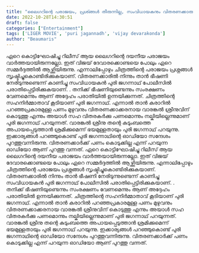 ```yaml
---
title: "ലൈഗറിന്റെ പരാജയം, പ്രശ്ങ്ങൾ തീരുന്നില്ല, സംവിധായകനും വിതരണക്കാരും തമ്മിലുള്ള പ്രശ്നം രൂക്ഷം"
date: 2022-10-28T14:30:51
draft: false
categories: ["Entertainment"]
tags: ['LIGER MOVIE', 'puri jagannadh', 'vijay devarakonda']
author: "Beaumaris"
---
```


ഏറെ കൊട്ടിഘോഷിച്ചു റിലീസ് ആയ ലൈഗറിന്റെ ദയനീയ പരാജയം വാർത്തയായിരുന്നല്ലോ. ഇത് വിജയ് ദേവാരക്കൊണ്ടയെ പോലും ഏറെ സമ്മർദ്ദത്തിൽ ആഴ്ത്തിയിരുന്നു. എന്നാലിപ്പോഴും ചിത്രത്തിന്റെ പരാജയം പ്രശ്നങ്ങൾ സൃഷ്ടിച്ചുകൊണ്ടിരിക്കുകയാണ്. വിതരണക്കാരില്‍ നിന്നും താന്‍ ഭീഷണി നേരിടുന്നുണ്ടെന്ന് കാണിച്ചു സംവിധായകന്‍ പുരി ജഗന്നാഥ് പോലീസിൽ പരാതിപ്പെട്ടിരിക്കുകയാണ്. . തനിക്ക് ഭീഷണിയുണ്ടെന്നും സംരക്ഷണം വേണമെന്നും ആണ് അദ്ദേഹം പരാതിയിൽ ഉന്നയിക്കുന്നത്. ചിത്രത്തിന്റെ സഹനിർമ്മാതാവ് കൂടിയാണ് പുരി ജഗന്നാഥ്. എന്നാൽ താൻ കരാറിൽ പറഞ്ഞപ്രകാരമുള്ള പണം മുഴുവനും വിതരണക്കാക്കരനായ വാരങ്കല്‍ ശ്രീനുവിന് കൊടുത്തു എന്നും അയാൾ സഹ വിതരകർക്കു പണമൊന്നും നല്കിയില്ലെന്നുമാണ് പുരി ജഗന്നാഥ് പറയുന്നത്. വാരങ്കല്‍ ശ്രീനു തന്റെ കുടുംബത്തെ അപായപ്പെടുത്താൻ ശ്രമിക്കുമെന്ന് ഭയമുള്ളതായും പുരി ജഗന്നാഥ്‌ പറയുന്നു. ഇക്കാര്യങ്ങൾ പറഞ്ഞുകൊണ്ട് പുരി ജഗന്നാഥിന്റെ ഓഡിയോ സന്ദേശം പുറത്തുവന്നിരുന്നു. വിതരണക്കാര്‍ക്ക് പണം കൊടുക്കില്ല എന്ന് പറയുന്ന ഓഡിയോ ആണ് പുറത്തു വന്നത്.
ഏറെ കൊട്ടിഘോഷിച്ചു റിലീസ് ആയ ലൈഗറിന്റെ ദയനീയ പരാജയം വാർത്തയായിരുന്നല്ലോ. ഇത് വിജയ് ദേവാരക്കൊണ്ടയെ പോലും ഏറെ സമ്മർദ്ദത്തിൽ ആഴ്ത്തിയിരുന്നു. എന്നാലിപ്പോഴും ചിത്രത്തിന്റെ പരാജയം പ്രശ്നങ്ങൾ സൃഷ്ടിച്ചുകൊണ്ടിരിക്കുകയാണ്. വിതരണക്കാരില്‍ നിന്നും താന്‍ ഭീഷണി നേരിടുന്നുണ്ടെന്ന് കാണിച്ചു സംവിധായകന്‍ പുരി ജഗന്നാഥ് പോലീസിൽ പരാതിപ്പെട്ടിരിക്കുകയാണ്. . തനിക്ക് ഭീഷണിയുണ്ടെന്നും സംരക്ഷണം വേണമെന്നും ആണ് അദ്ദേഹം പരാതിയിൽ ഉന്നയിക്കുന്നത്. ചിത്രത്തിന്റെ സഹനിർമ്മാതാവ് കൂടിയാണ് പുരി ജഗന്നാഥ്. എന്നാൽ താൻ കരാറിൽ പറഞ്ഞപ്രകാരമുള്ള പണം മുഴുവനും വിതരണക്കാക്കരനായ വാരങ്കല്‍ ശ്രീനുവിന് കൊടുത്തു എന്നും അയാൾ സഹ വിതരകർക്കു പണമൊന്നും നല്കിയില്ലെന്നുമാണ് പുരി ജഗന്നാഥ് പറയുന്നത്. വാരങ്കല്‍ ശ്രീനു തന്റെ കുടുംബത്തെ അപായപ്പെടുത്താൻ ശ്രമിക്കുമെന്ന് ഭയമുള്ളതായും പുരി ജഗന്നാഥ്‌ പറയുന്നു. ഇക്കാര്യങ്ങൾ പറഞ്ഞുകൊണ്ട് പുരി ജഗന്നാഥിന്റെ ഓഡിയോ സന്ദേശം പുറത്തുവന്നിരുന്നു. വിതരണക്കാര്‍ക്ക് പണം കൊടുക്കില്ല എന്ന് പറയുന്ന ഓഡിയോ ആണ് പുറത്തു വന്നത്.

